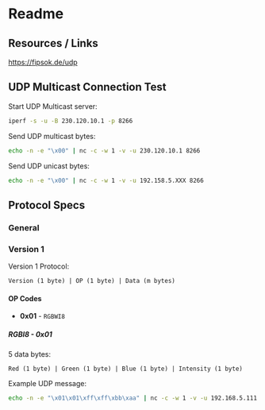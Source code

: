 # Readme

## Resources / Links
https://fipsok.de/udp


## UDP Multicast Connection Test

Start UDP Multicast server:
```sh
iperf -s -u -B 230.120.10.1 -p 8266
```

Send UDP multicast bytes:
```sh
echo -n -e "\x00" | nc -c -w 1 -v -u 230.120.10.1 8266
```

Send UDP unicast bytes:
```sh
echo -n -e "\x00" | nc -c -w 1 -v -u 192.158.5.XXX 8266
```

## Protocol Specs

### General

### Version 1

Version 1 Protocol:

```
Version (1 byte) | OP (1 byte) | Data (m bytes)
```

#### OP Codes

+ **0x01** - `RGBWI8`


##### RGBI8 - 0x01

5 data bytes:
```
Red (1 byte) | Green (1 byte) | Blue (1 byte) | Intensity (1 byte)
```

Example UDP message:
```sh
echo -n -e "\x01\x01\xff\xff\xbb\xaa" | nc -c -w 1 -v -u 192.168.5.111 8266
```
